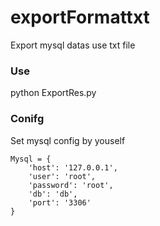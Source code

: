 # exportFormattxt
Export mysql datas use txt file

### Use
python ExportRes.py

### Conifg
Set mysql config by youself
```
Mysql = {
	'host': '127.0.0.1',
	'user': 'root',
	'password': 'root',
	'db': 'db',
	'port': '3306'
}
```